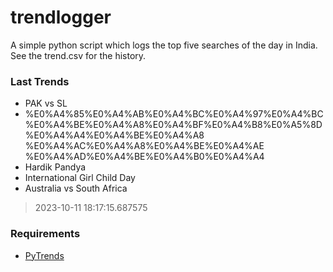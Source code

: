# trendlogger
A simple python script which logs the top five searches of the day in India.<br>See the trend.csv for the history.<br>

<!-- Last Trends -->
### Last Trends
* PAK vs SL
* %E0%A4%85%E0%A4%AB%E0%A4%BC%E0%A4%97%E0%A4%BC%E0%A4%BE%E0%A4%A8%E0%A4%BF%E0%A4%B8%E0%A5%8D%E0%A4%A4%E0%A4%BE%E0%A4%A8 %E0%A4%AC%E0%A4%A8%E0%A4%BE%E0%A4%AE %E0%A4%AD%E0%A4%BE%E0%A4%B0%E0%A4%A4
* Hardik Pandya
* International Girl Child Day
* Australia vs South Africa
> 2023-10-11 18:17:15.687575

<!-- Requirements -->
### Requirements
* [PyTrends](https://github.com/dreyco676/pytrends)
